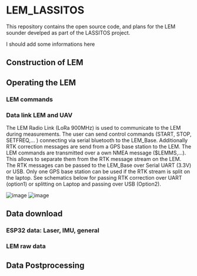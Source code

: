 # LEM_LASSITOS
This repository contains the open source code, and plans for the LEM sounder develped as part of the LASSITOS project.


I should add some informations here

## Construction of LEM


## Operating the LEM 
### LEM commands


### Data link LEM and UAV
The LEM Radio Link (LoRa 900MHz) is used to communicate to the LEM during measurements.  The user can send control commands (START, STOP, SETFREQ,... ) connecting via serial bluetooth to the LEM_Base.  Additionally RTK correction messages are send from a GPS base station to the LEM. The LEM commands are transmitted over a own NMEA message ($LEMMS,...). This allows to separate them from the RTK message stream on the LEM.
The RTK messages can be passed to the LEM_Base over Serial UART (3.3V)  or USB. Only one GPS base station can be used if the RTK stream is split on the laptop.  See schematics below for passing RTK correction over UART (option1) or splitting on Laptop and passing over USB (Option2).

![image](https://github.com/user-attachments/assets/1cff1870-c0f9-4925-81b3-5b921f9edefc)
![image](https://github.com/user-attachments/assets/3f3f5b83-de97-4ef5-9f18-0094e748522a)


## Data download

###	ESP32 data: Laser, IMU, general

###	LEM raw data

##	Data Postprocessing
